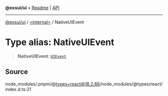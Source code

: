 **@exsui/ui** • [Readme](../../README.md) \| [API](../../globals.md)

***

[@exsui/ui](../../README.md) / [\<internal\>](../README.md) / NativeUIEvent

# Type alias: NativeUIEvent

> **NativeUIEvent**: [`UIEvent`]( https://developer.mozilla.org/docs/Web/API/UIEvent )

## Source

node\_modules/.pnpm/@types+react@18.2.66/node\_modules/@types/react/index.d.ts:21

